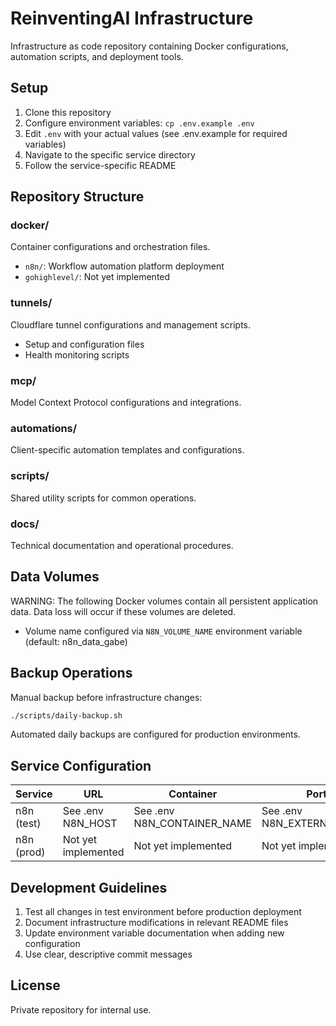 # ReinventingAI Infrastructure

Infrastructure as code repository containing Docker configurations, automation scripts, and deployment tools.

## Setup

1. Clone this repository
2. Configure environment variables: `cp .env.example .env`
3. Edit `.env` with your actual values (see .env.example for required variables)
4. Navigate to the specific service directory
5. Follow the service-specific README

## Repository Structure

### docker/
Container configurations and orchestration files.
- `n8n/`: Workflow automation platform deployment
- `gohighlevel/`: Not yet implemented

### tunnels/
Cloudflare tunnel configurations and management scripts.
- Setup and configuration files
- Health monitoring scripts

### mcp/
Model Context Protocol configurations and integrations.

### automations/
Client-specific automation templates and configurations.

### scripts/
Shared utility scripts for common operations.

### docs/
Technical documentation and operational procedures.

## Data Volumes

WARNING: The following Docker volumes contain all persistent application data. Data loss will occur if these volumes are deleted.

- Volume name configured via `N8N_VOLUME_NAME` environment variable (default: n8n_data_gabe)

## Backup Operations

Manual backup before infrastructure changes:
```bash
./scripts/daily-backup.sh
```

Automated daily backups are configured for production environments.

## Service Configuration

| Service | URL | Container | Port | Volume |
|---------|-----|-----------|------|--------|
| n8n (test) | See .env N8N_HOST | See .env N8N_CONTAINER_NAME | See .env N8N_EXTERNAL_PORT | See .env N8N_VOLUME_NAME |
| n8n (prod) | Not yet implemented | Not yet implemented | Not yet implemented | Not yet implemented |

## Development Guidelines

1. Test all changes in test environment before production deployment
2. Document infrastructure modifications in relevant README files
3. Update environment variable documentation when adding new configuration
4. Use clear, descriptive commit messages

## License

Private repository for internal use.